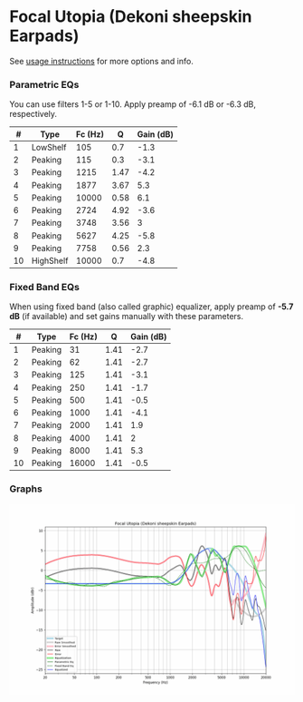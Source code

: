 # Focal Utopia (Dekoni sheepskin Earpads)
See [usage instructions](https://github.com/jaakkopasanen/AutoEq#usage) for more options and info.

### Parametric EQs
You can use filters 1-5 or 1-10. Apply preamp of -6.1 dB or -6.3 dB, respectively.

|   # | Type      |   Fc (Hz) |    Q |   Gain (dB) |
|-----|-----------|-----------|------|-------------|
|   1 | LowShelf  |       105 | 0.7  |        -1.3 |
|   2 | Peaking   |       115 | 0.3  |        -3.1 |
|   3 | Peaking   |      1215 | 1.47 |        -4.2 |
|   4 | Peaking   |      1877 | 3.67 |         5.3 |
|   5 | Peaking   |     10000 | 0.58 |         6.1 |
|   6 | Peaking   |      2724 | 4.92 |        -3.6 |
|   7 | Peaking   |      3748 | 3.56 |         3   |
|   8 | Peaking   |      5627 | 4.25 |        -5.8 |
|   9 | Peaking   |      7758 | 0.56 |         2.3 |
|  10 | HighShelf |     10000 | 0.7  |        -4.8 |

### Fixed Band EQs
When using fixed band (also called graphic) equalizer, apply preamp of **-5.7 dB** (if available) and set gains manually with these parameters.

|   # | Type    |   Fc (Hz) |    Q |   Gain (dB) |
|-----|---------|-----------|------|-------------|
|   1 | Peaking |        31 | 1.41 |        -2.7 |
|   2 | Peaking |        62 | 1.41 |        -2.7 |
|   3 | Peaking |       125 | 1.41 |        -3.1 |
|   4 | Peaking |       250 | 1.41 |        -1.7 |
|   5 | Peaking |       500 | 1.41 |        -0.5 |
|   6 | Peaking |      1000 | 1.41 |        -4.1 |
|   7 | Peaking |      2000 | 1.41 |         1.9 |
|   8 | Peaking |      4000 | 1.41 |         2   |
|   9 | Peaking |      8000 | 1.41 |         5.3 |
|  10 | Peaking |     16000 | 1.41 |        -0.5 |

### Graphs
![](./Focal%20Utopia%20(Dekoni%20sheepskin%20Earpads).png)
